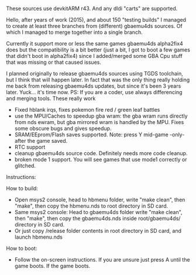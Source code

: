 These sources use devkitARM r43. And any dldi "carts" are supported.

Hello, after years of work (2015), and about 150 "testing builds" I managed to create at least three branches from (different) gbaemu4ds sources. Of which I managed to merge together into
a single branch.

Currently it support more or less the same games gbaemu4ds alpha2fix4 does but the compatibility is a bit better (just a bit, I got to boot a few games that didn't boot in alpha2fix4) since 
I added/merged some GBA Cpu stuff that was missing or that caused issues.

I planned originally to release gbaemu4ds sources using TGDS toolchain, but I think that will happen later. 
In fact that was the only thing really holding me back from releasing gbaemu4ds updates, but since it's been 3 years later. Yuck... it's time now.
PS: If you are a coder, use always differencing and merging tools. These really work

- Fixed hblank irqs, fixes pokemon fire red / green leaf battles
- use the MPU/Caches to speedup gba wram: the gba wram runs directly from nds ewram, but gba mirrored wram is handled by the MPU. Fixes some obscure bugs and gives speedup.
- SRAM/EEprom/Flash saves supported. Note: press Y mid-game -only- after the game saved. 
- RTC support
- cleanup gbaemu4ds source code. Definitely needs more code cleanup.
- broken mode 1 support. You will see games that use mode1 correctly or glitched.


Instructions:

How to build: 
 - Open msys2 console, head to hbmenu folder, write "make clean", then "make", then copy the hbmenu.nds to root directory in SD card.
 - Same msys2 console: Head to gbaemu4ds folder write "make clean", then "make", then copy the gbaemu4ds.nds inside root/gbaemu4ds/ directory in SD card.
 - Or just copy /release folder contents in root directory in SD card, and launch hbmenu.nds


How to boot: 
 - Follow the on-screen instructions. If you are unsure just press A until the game boots. If the game boots.
 